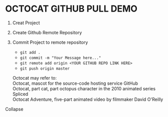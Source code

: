 # OCTOCAT GITHUB PULL DEMO

1. Creat Project
2. Create Github Remote Repository
3. Commit Project to remote repository
    - `git add .`
    - `git commit -m "Your Message here..."`
    - `git remote add origin <YOUR GITHUB REPO LINK HERE>`
    - `git push origin master`
    
    <p> Octocat may refer to:
    <br>
    Octocat, mascot for the source-code hosting service GitHub
    <br>
    Octocat, part cat, part octopus character in the 2010 animated series Spliced
    <br>
    Octocat Adventure, five-part animated video by filmmaker David O'Reilly</p>
Collapse








